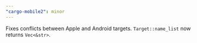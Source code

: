 ```yaml
---
"cargo-mobile2": minor
---
```


Fixes conflicts between Apple and Android targets. `Target::name_list` now returns `Vec<&str>`.
